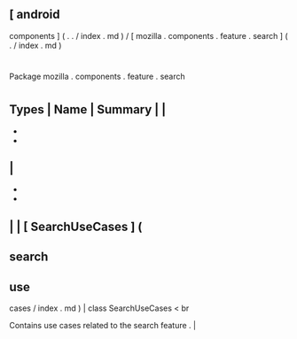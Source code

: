[
android
-
components
]
(
.
.
/
index
.
md
)
/
[
mozilla
.
components
.
feature
.
search
]
(
.
/
index
.
md
)
#
#
Package
mozilla
.
components
.
feature
.
search
#
#
#
Types
|
Name
|
Summary
|
|
-
-
-
|
-
-
-
|
|
[
SearchUseCases
]
(
-
search
-
use
-
cases
/
index
.
md
)
|
class
SearchUseCases
<
br
>
Contains
use
cases
related
to
the
search
feature
.
|
